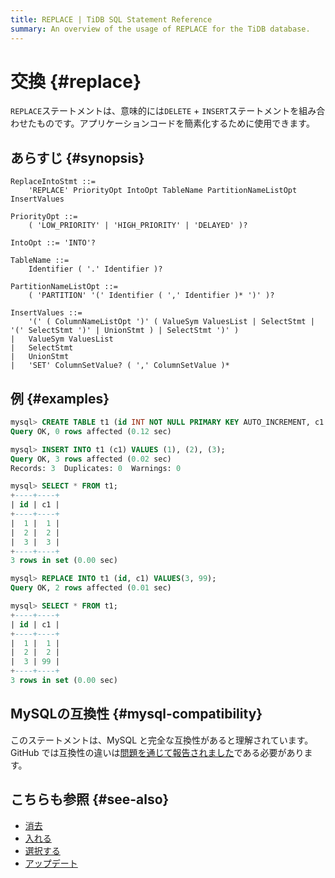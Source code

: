 ```yaml
---
title: REPLACE | TiDB SQL Statement Reference
summary: An overview of the usage of REPLACE for the TiDB database.
---
```


# 交換 {#replace}

`REPLACE`ステートメントは、意味的には`DELETE` + `INSERT`ステートメントを組み合わせたものです。アプリケーションコードを簡素化するために使用できます。

## あらすじ {#synopsis}

```ebnf+diagram
ReplaceIntoStmt ::=
    'REPLACE' PriorityOpt IntoOpt TableName PartitionNameListOpt InsertValues

PriorityOpt ::=
    ( 'LOW_PRIORITY' | 'HIGH_PRIORITY' | 'DELAYED' )?

IntoOpt ::= 'INTO'?

TableName ::=
    Identifier ( '.' Identifier )?

PartitionNameListOpt ::=
    ( 'PARTITION' '(' Identifier ( ',' Identifier )* ')' )?

InsertValues ::=
    '(' ( ColumnNameListOpt ')' ( ValueSym ValuesList | SelectStmt | '(' SelectStmt ')' | UnionStmt ) | SelectStmt ')' )
|   ValueSym ValuesList
|   SelectStmt
|   UnionStmt
|   'SET' ColumnSetValue? ( ',' ColumnSetValue )*
```

## 例 {#examples}

```sql
mysql> CREATE TABLE t1 (id INT NOT NULL PRIMARY KEY AUTO_INCREMENT, c1 INT NOT NULL);
Query OK, 0 rows affected (0.12 sec)

mysql> INSERT INTO t1 (c1) VALUES (1), (2), (3);
Query OK, 3 rows affected (0.02 sec)
Records: 3  Duplicates: 0  Warnings: 0

mysql> SELECT * FROM t1;
+----+----+
| id | c1 |
+----+----+
|  1 |  1 |
|  2 |  2 |
|  3 |  3 |
+----+----+
3 rows in set (0.00 sec)

mysql> REPLACE INTO t1 (id, c1) VALUES(3, 99);
Query OK, 2 rows affected (0.01 sec)

mysql> SELECT * FROM t1;
+----+----+
| id | c1 |
+----+----+
|  1 |  1 |
|  2 |  2 |
|  3 | 99 |
+----+----+
3 rows in set (0.00 sec)
```

## MySQLの互換性 {#mysql-compatibility}

このステートメントは、MySQL と完全な互換性があると理解されています。 GitHub では互換性の違いは[<a href="https://github.com/pingcap/tidb/issues/new/choose">問題を通じて報告されました</a>](https://github.com/pingcap/tidb/issues/new/choose)である必要があります。

## こちらも参照 {#see-also}

-   [<a href="/sql-statements/sql-statement-delete.md">消去</a>](/sql-statements/sql-statement-delete.md)
-   [<a href="/sql-statements/sql-statement-insert.md">入れる</a>](/sql-statements/sql-statement-insert.md)
-   [<a href="/sql-statements/sql-statement-select.md">選択する</a>](/sql-statements/sql-statement-select.md)
-   [<a href="/sql-statements/sql-statement-update.md">アップデート</a>](/sql-statements/sql-statement-update.md)
